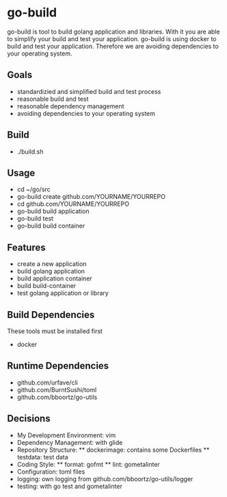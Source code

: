 # go-build
go-build is tool to build golang application and libraries. With it you are able to simplify your build and test your application.
go-build is using docker to build and test your application. Therefore we are avoiding dependencies to your operating system.


## Goals

* standardizied and simplified build and test process
* reasonable build and test
* reasonable dependency management
* avoiding dependencies to your operating system


## Build

* ./build.sh


## Usage

* cd ~/go/src
* go-build create github.com/YOURNAME/YOURREPO
* cd github.com/YOURNAME/YOURREPO
* go-build build application
* go-build test
* go-build build container


## Features

* create a new application
* build golang application 
* build application container
* build build-container
* test golang application or library


## Build Dependencies

These tools must be installed first

* docker


## Runtime Dependencies

* github.com/urfave/cli
* github.com/BurntSushi/toml
* github.com/bboortz/go-utils


## Decisions

* My Development Environment: vim
* Dependency Management: with glide
* Repository Structure:
** dockerimage: contains some Dockerfiles
** testdata: test data
* Coding Style: 
** format: gofmt
** lint: gometalinter
* Configuration: toml files
* logging: own logging from github.com/bboortz/go-utils/logger
* testing: with go test and gometalinter

